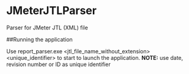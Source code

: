 # JMeterJTLParser
Parser for JMeter JTL (XML) file

##Running the application

Use report_parser.exe <jtl_file_name_without_extension> <unique_identifier> to start to launch the application. 
**NOTE:** use date, revision number or ID as unique identifier

